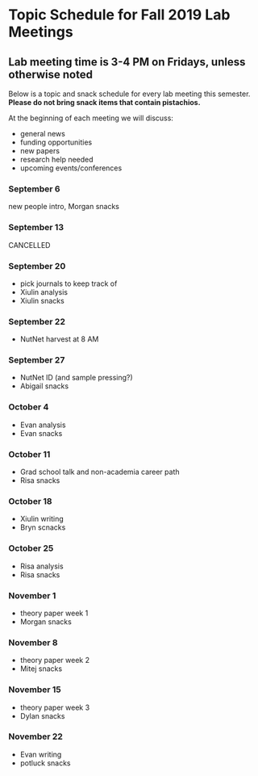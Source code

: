 # Topic Schedule for Fall 2019 Lab Meetings
## Lab meeting time is 3-4 PM on Fridays, unless otherwise noted
Below is a topic and snack schedule for every lab meeting this semester.
**Please do not bring snack items that contain pistachios.**

At the beginning of each meeting we will discuss:
- general news
- funding opportunities
- new papers
- research help needed
- upcoming events/conferences



### September 6
new people intro, Morgan snacks

### September 13
CANCELLED

### September 20
- pick journals to keep track of
- Xiulin analysis
- Xiulin snacks

### September 22
- NutNet harvest at 8 AM

### September 27
- NutNet ID (and sample pressing?)
- Abigail snacks

### October 4
- Evan analysis
- Evan snacks

### October 11
- Grad school talk and non-academia career path
- Risa snacks

### October 18
- Xiulin writing
- Bryn scnacks

### October 25
- Risa analysis
- Risa snacks

### November 1
- theory paper week 1
- Morgan snacks

### November 8
- theory paper week 2
- Mitej snacks

### November 15
- theory paper week 3
- Dylan snacks

### November 22
- Evan writing
- potluck snacks
